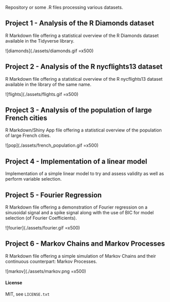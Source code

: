 Repository or some .R files processing various datasets.

## Project 1 - Analysis of the R Diamonds dataset

R Markdown file offering a statistical overview of the R Diamonds dataset available in the Tidyverse library.

![diamonds](./assets/diamonds.gif =x500)

## Project 2 - Analysis of the R nycflights13 dataset

R Markdown file offering a statistical overview of the R nycflights13 dataset available in the library of the same name.

![flights](./assets/flights.gif =x500)

## Project 3 - Analysis of the population of large French cities

R Markdown/Shiny App file offering a statistical overview of the population of large French cities.

![pop](./assets/french_population.gif =x500)

## Project 4 - Implementation of a linear model 

Implementation of a simple linear model to try and assess validity as well as perform variable selection.

## Project 5 - Fourier Regression

R Markdown file offering a demonstration of Fourier regression on a sinusoidal signal and a spike signal along with the use of BIC for model selection (of Fourier Coefficients). 

![fourier](./assets/fourier.gif =x500)

## Project 6 - Markov Chains and Markov Processes

R Markdown file offering a simple simulation of Markov Chains and their continuous counterpart: Markov Processes.

![markov](./assets/markov.png =x500)

#### License

MIT, see `LICENSE.txt`
